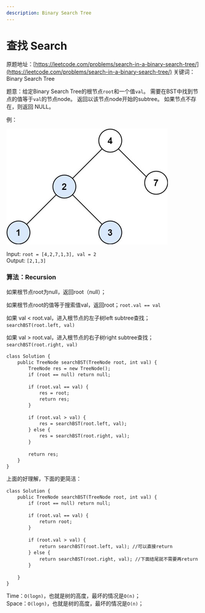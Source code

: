 ```yaml
---
description: Binary Search Tree
---
```


# 查找 Search

原题地址：[https://leetcode.com/problems/search-in-a-binary-search-tree/](https://leetcode.com/problems/search-in-a-binary-search-tree/) 关键词：Binary Search Tree

题意：给定Binary Search Tree的根节点`root`和一个值`val`。 需要在BST中找到节点的值等于`val`的节点node。 返回以该节点node开始的subtree。 如果节点不存在，则返回 NULL。

例：

![](../../.gitbook/assets/tree1%20%281%29.jpg)

Input: `root = [4,2,7,1,3], val = 2`   
Output: `[2,1,3]`



### 算法：Recursion

如果根节点root为null，返回root（null）；

如果根节点root的值等于搜索值val，返回root；`root.val == val`

如果 val &lt; root.val，进入根节点的左子树left subtree查找；`searchBST(root.left, val)`

如果 val &gt; root.val，进入根节点的右子树right subtree查找；`searchBST(root.right, val)`

```text
class Solution {
    public TreeNode searchBST(TreeNode root, int val) {
        TreeNode res = new TreeNode();
        if (root == null) return null;
        
        if (root.val == val) {
            res = root;
            return res;
        }
        
        if (root.val > val) {
            res = searchBST(root.left, val);
        } else {
            res = searchBST(root.right, val);
        }
        
        return res;
    }
}
```

上面的好理解，下面的更简洁：

```text
class Solution {
    public TreeNode searchBST(TreeNode root, int val) {
        if (root == null) return null;
        
        if (root.val == val) {
            return root;
        }
        
        if (root.val > val) {
            return searchBST(root.left, val); //可以直接return
        } else {
            return searchBST(root.right, val); //下面结尾就不需要再return
        }
        
    }
}
```

Time：`O(logn)`，也就是树的高度，最坏的情况是`O(n)`；   
Space：`O(logn)`，也就是树的高度，最坏的情况是`O(n)`；



